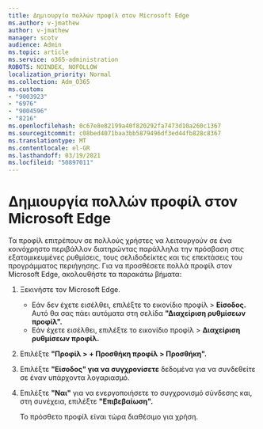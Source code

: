 ```yaml
---
title: Δημιουργία πολλών προφίλ στον Microsoft Edge
ms.author: v-jmathew
author: v-jmathew
manager: scotv
audience: Admin
ms.topic: article
ms.service: o365-administration
ROBOTS: NOINDEX, NOFOLLOW
localization_priority: Normal
ms.collection: Adm_O365
ms.custom:
- "9003923"
- "6976"
- "9004596"
- "8216"
ms.openlocfilehash: 0c67e8e82199a40f820292fa7473d10a260c1367
ms.sourcegitcommit: c08bed4071baa3bb5879496df3ed44fb828c8367
ms.translationtype: MT
ms.contentlocale: el-GR
ms.lasthandoff: 03/19/2021
ms.locfileid: "50897011"
---
```

# <a name="create-multiple-profiles-in-microsoft-edge"></a>Δημιουργία πολλών προφίλ στον Microsoft Edge

Τα προφίλ επιτρέπουν σε πολλούς χρήστες να λειτουργούν σε ένα κοινόχρηστο περιβάλλον διατηρώντας παράλληλα την πρόσβαση στις εξατομικευμένες ρυθμίσεις, τους σελιδοδείκτες και τις επεκτάσεις του προγράμματος περιήγησης. Για να προσθέσετε πολλά προφίλ στον Microsoft Edge, ακολουθήστε τα παρακάτω βήματα:

1. Ξεκινήστε τον Microsoft Edge.
    - Εάν δεν έχετε εισέλθει, επιλέξτε το εικονίδιο προφίλ > **Είσοδος.** Αυτό θα σας πάει αυτόματα στη σελίδα **"Διαχείριση ρυθμίσεων προφίλ".**
    - Εάν έχετε εισέλθει, επιλέξτε το εικονίδιο προφίλ > **Διαχείριση ρυθμίσεων προφίλ.**
2. Επιλέξτε **"Προφίλ > + Προσθήκη προφίλ > Προσθήκη".**
3. Επιλέξτε **"Είσοδος" για να συγχρονίσετε** δεδομένα για να συνδεθείτε σε έναν υπάρχοντα λογαριασμό.
4. Επιλέξτε **"Ναι"** για να ενεργοποιήσετε το συγχρονισμό σύνδεσης και, στη συνέχεια, επιλέξτε **"Επιβεβαίωση".**

    Το πρόσθετο προφίλ είναι τώρα διαθέσιμο για χρήση.

